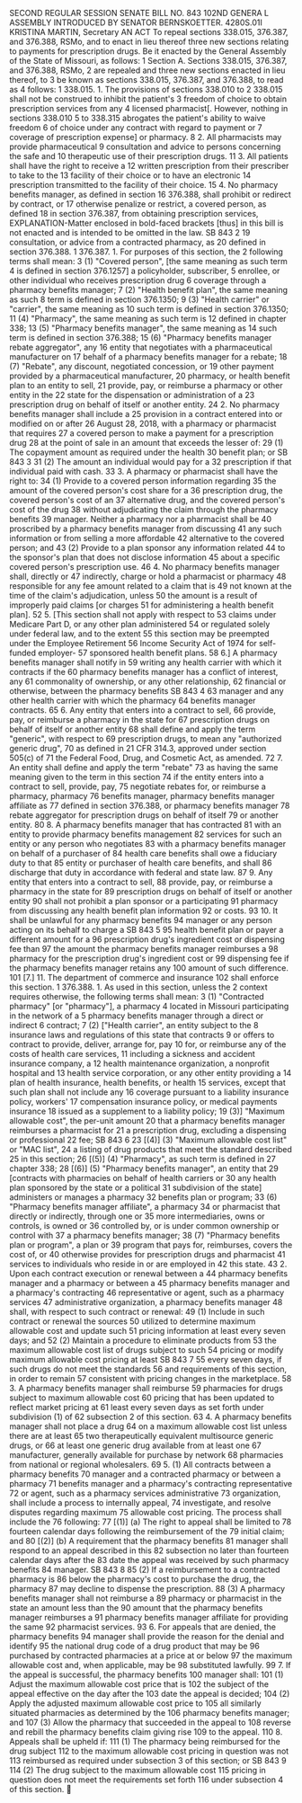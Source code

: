 SECOND REGULAR SESSION
SENATE BILL NO. 843
102ND GENERA L ASSEMBLY
INTRODUCED BY SENATOR BERNSKOETTER.
4280S.01I KRISTINA MARTIN, Secretary
AN ACT
To repeal sections 338.015, 376.387, and 376.388, RSMo, and to enact in lieu thereof three new
sections relating to payments for prescription drugs.
Be it enacted by the General Assembly of the State of Missouri, as follows:
1 Section A. Sections 338.015, 376.387, and 376.388, RSMo,
2 are repealed and three new sections enacted in lieu thereof, to
3 be known as sections 338.015, 376.387, and 376.388, to read as
4 follows:
1 338.015. 1. The provisions of sections 338.010 to
2 338.015 shall not be construed to inhibit the patient's
3 freedom of choice to obtain prescription services from any
4 licensed pharmacist[. However, nothing in sections 338.010
5 to 338.315 abrogates the patient's ability to waive freedom
6 of choice under any contract with regard to payment or
7 coverage of prescription expense] or pharmacy.
8 2. All pharmacists may provide pharmaceutical
9 consultation and advice to persons concerning the safe and
10 therapeutic use of their prescription drugs.
11 3. All patients shall have the right to receive a
12 written prescription from their prescriber to take to the
13 facility of their choice or to have an electronic
14 prescription transmitted to the facility of their choice.
15 4. No pharmacy benefits manager, as defined in section
16 376.388, shall prohibit or redirect by contract, or
17 otherwise penalize or restrict, a covered person, as defined
18 in section 376.387, from obtaining prescription services,
EXPLANATION-Matter enclosed in bold-faced brackets [thus] in this bill is not enacted
and is intended to be omitted in the law.
SB 843 2
19 consultation, or advice from a contracted pharmacy, as
20 defined in section 376.388.
1 376.387. 1. For purposes of this section, the
2 following terms shall mean:
3 (1) "Covered person", [the same meaning as such term
4 is defined in section 376.1257] a policyholder, subscriber,
5 enrollee, or other individual who receives prescription drug
6 coverage through a pharmacy benefits manager;
7 (2) "Health benefit plan", the same meaning as such
8 term is defined in section 376.1350;
9 (3) "Health carrier" or "carrier", the same meaning as
10 such term is defined in section 376.1350;
11 (4) "Pharmacy", the same meaning as such term is
12 defined in chapter 338;
13 (5) "Pharmacy benefits manager", the same meaning as
14 such term is defined in section 376.388;
15 (6) "Pharmacy benefits manager rebate aggregator", any
16 entity that negotiates with a pharmaceutical manufacturer on
17 behalf of a pharmacy benefits manager for a rebate;
18 (7) "Rebate", any discount, negotiated concession, or
19 other payment provided by a pharmaceutical manufacturer,
20 pharmacy, or health benefit plan to an entity to sell,
21 provide, pay, or reimburse a pharmacy or other entity in the
22 state for the dispensation or administration of a
23 prescription drug on behalf of itself or another entity.
24 2. No pharmacy benefits manager shall include a
25 provision in a contract entered into or modified on or after
26 August 28, 2018, with a pharmacy or pharmacist that requires
27 a covered person to make a payment for a prescription drug
28 at the point of sale in an amount that exceeds the lesser of:
29 (1) The copayment amount as required under the health
30 benefit plan; or
SB 843 3
31 (2) The amount an individual would pay for a
32 prescription if that individual paid with cash.
33 3. A pharmacy or pharmacist shall have the right to:
34 (1) Provide to a covered person information regarding
35 the amount of the covered person's cost share for a
36 prescription drug, the covered person's cost of an
37 alternative drug, and the covered person's cost of the drug
38 without adjudicating the claim through the pharmacy benefits
39 manager. Neither a pharmacy nor a pharmacist shall be
40 proscribed by a pharmacy benefits manager from discussing
41 any such information or from selling a more affordable
42 alternative to the covered person; and
43 (2) Provide to a plan sponsor any information related
44 to the sponsor's plan that does not disclose information
45 about a specific covered person's prescription use.
46 4. No pharmacy benefits manager shall, directly or
47 indirectly, charge or hold a pharmacist or pharmacy
48 responsible for any fee amount related to a claim that is
49 not known at the time of the claim's adjudication, unless
50 the amount is a result of improperly paid claims [or charges
51 for administering a health benefit plan].
52 5. [This section shall not apply with respect to
53 claims under Medicare Part D, or any other plan administered
54 or regulated solely under federal law, and to the extent
55 this section may be preempted under the Employee Retirement
56 Income Security Act of 1974 for self-funded employer-
57 sponsored health benefit plans.
58 6.] A pharmacy benefits manager shall notify in
59 writing any health carrier with which it contracts if the
60 pharmacy benefits manager has a conflict of interest, any
61 commonality of ownership, or any other relationship,
62 financial or otherwise, between the pharmacy benefits
SB 843 4
63 manager and any other health carrier with which the pharmacy
64 benefits manager contracts.
65 6. Any entity that enters into a contract to sell,
66 provide, pay, or reimburse a pharmacy in the state for
67 prescription drugs on behalf of itself or another entity
68 shall define and apply the term "generic", with respect to
69 prescription drugs, to mean any "authorized generic drug",
70 as defined in 21 CFR 314.3, approved under section 505(c) of
71 the Federal Food, Drug, and Cosmetic Act, as amended.
72 7. An entity shall define and apply the term "rebate"
73 as having the same meaning given to the term in this section
74 if the entity enters into a contract to sell, provide, pay,
75 negotiate rebates for, or reimburse a pharmacy, pharmacy
76 benefits manager, pharmacy benefits manager affiliate as
77 defined in section 376.388, or pharmacy benefits manager
78 rebate aggregator for prescription drugs on behalf of itself
79 or another entity.
80 8. A pharmacy benefits manager that has contracted
81 with an entity to provide pharmacy benefits management
82 services for such an entity or any person who negotiates
83 with a pharmacy benefits manager on behalf of a purchaser of
84 health care benefits shall owe a fiduciary duty to that
85 entity or purchaser of health care benefits, and shall
86 discharge that duty in accordance with federal and state law.
87 9. Any entity that enters into a contract to sell,
88 provide, pay, or reimburse a pharmacy in the state for
89 prescription drugs on behalf of itself or another entity
90 shall not prohibit a plan sponsor or a participating
91 pharmacy from discussing any health benefit plan information
92 or costs.
93 10. It shall be unlawful for any pharmacy benefits
94 manager or any person acting on its behalf to charge a
SB 843 5
95 health benefit plan or payer a different amount for a
96 prescription drug's ingredient cost or dispensing fee than
97 the amount the pharmacy benefits manager reimburses a
98 pharmacy for the prescription drug's ingredient cost or
99 dispensing fee if the pharmacy benefits manager retains any
100 amount of such difference.
101 [7.] 11. The department of commerce and insurance
102 shall enforce this section.
1 376.388. 1. As used in this section, unless the
2 context requires otherwise, the following terms shall mean:
3 (1) "Contracted pharmacy" [or "pharmacy"], a pharmacy
4 located in Missouri participating in the network of a
5 pharmacy benefits manager through a direct or indirect
6 contract;
7 (2) ["Health carrier", an entity subject to the
8 insurance laws and regulations of this state that contracts
9 or offers to contract to provide, deliver, arrange for, pay
10 for, or reimburse any of the costs of health care services,
11 including a sickness and accident insurance company, a
12 health maintenance organization, a nonprofit hospital and
13 health service corporation, or any other entity providing a
14 plan of health insurance, health benefits, or health
15 services, except that such plan shall not include any
16 coverage pursuant to a liability insurance policy, workers'
17 compensation insurance policy, or medical payments insurance
18 issued as a supplement to a liability policy;
19 (3)] "Maximum allowable cost", the per-unit amount
20 that a pharmacy benefits manager reimburses a pharmacist for
21 a prescription drug, excluding a dispensing or professional
22 fee;
SB 843 6
23 [(4)] (3) "Maximum allowable cost list" or "MAC list",
24 a listing of drug products that meet the standard described
25 in this section;
26 [(5)] (4) "Pharmacy", as such term is defined in
27 chapter 338;
28 [(6)] (5) "Pharmacy benefits manager", an entity that
29 [contracts with pharmacies on behalf of health carriers or
30 any health plan sponsored by the state or a political
31 subdivision of the state] administers or manages a pharmacy
32 benefits plan or program;
33 (6) "Pharmacy benefits manager affiliate", a pharmacy
34 or pharmacist that directly or indirectly, through one or
35 more intermediaries, owns or controls, is owned or
36 controlled by, or is under common ownership or control with
37 a pharmacy benefits manager;
38 (7) "Pharmacy benefits plan or program", a plan or
39 program that pays for, reimburses, covers the cost of, or
40 otherwise provides for prescription drugs and pharmacist
41 services to individuals who reside in or are employed in
42 this state.
43 2. Upon each contract execution or renewal between a
44 pharmacy benefits manager and a pharmacy or between a
45 pharmacy benefits manager and a pharmacy's contracting
46 representative or agent, such as a pharmacy services
47 administrative organization, a pharmacy benefits manager
48 shall, with respect to such contract or renewal:
49 (1) Include in such contract or renewal the sources
50 utilized to determine maximum allowable cost and update such
51 pricing information at least every seven days; and
52 (2) Maintain a procedure to eliminate products from
53 the maximum allowable cost list of drugs subject to such
54 pricing or modify maximum allowable cost pricing at least
SB 843 7
55 every seven days, if such drugs do not meet the standards
56 and requirements of this section, in order to remain
57 consistent with pricing changes in the marketplace.
58 3. A pharmacy benefits manager shall reimburse
59 pharmacies for drugs subject to maximum allowable cost
60 pricing that has been updated to reflect market pricing at
61 least every seven days as set forth under subdivision (1) of
62 subsection 2 of this section.
63 4. A pharmacy benefits manager shall not place a drug
64 on a maximum allowable cost list unless there are at least
65 two therapeutically equivalent multisource generic drugs, or
66 at least one generic drug available from at least one
67 manufacturer, generally available for purchase by network
68 pharmacies from national or regional wholesalers.
69 5. (1) All contracts between a pharmacy benefits
70 manager and a contracted pharmacy or between a pharmacy
71 benefits manager and a pharmacy's contracting representative
72 or agent, such as a pharmacy services administrative
73 organization, shall include a process to internally appeal,
74 investigate, and resolve disputes regarding maximum
75 allowable cost pricing. The process shall include the
76 following:
77 [(1)] (a) The right to appeal shall be limited to
78 fourteen calendar days following the reimbursement of the
79 initial claim; and
80 [(2)] (b) A requirement that the pharmacy benefits
81 manager shall respond to an appeal described in this
82 subsection no later than fourteen calendar days after the
83 date the appeal was received by such pharmacy benefits
84 manager.
SB 843 8
85 (2) If a reimbursement to a contracted pharmacy is
86 below the pharmacy's cost to purchase the drug, the pharmacy
87 may decline to dispense the prescription.
88 (3) A pharmacy benefits manager shall not reimburse a
89 pharmacy or pharmacist in the state an amount less than the
90 amount that the pharmacy benefits manager reimburses a
91 pharmacy benefits manager affiliate for providing the same
92 pharmacist services.
93 6. For appeals that are denied, the pharmacy benefits
94 manager shall provide the reason for the denial and identify
95 the national drug code of a drug product that may be
96 purchased by contracted pharmacies at a price at or below
97 the maximum allowable cost and, when applicable, may be
98 substituted lawfully.
99 7. If the appeal is successful, the pharmacy benefits
100 manager shall:
101 (1) Adjust the maximum allowable cost price that is
102 the subject of the appeal effective on the day after the
103 date the appeal is decided;
104 (2) Apply the adjusted maximum allowable cost price to
105 all similarly situated pharmacies as determined by the
106 pharmacy benefits manager; and
107 (3) Allow the pharmacy that succeeded in the appeal to
108 reverse and rebill the pharmacy benefits claim giving rise
109 to the appeal.
110 8. Appeals shall be upheld if:
111 (1) The pharmacy being reimbursed for the drug subject
112 to the maximum allowable cost pricing in question was not
113 reimbursed as required under subsection 3 of this section; or
SB 843 9
114 (2) The drug subject to the maximum allowable cost
115 pricing in question does not meet the requirements set forth
116 under subsection 4 of this section.
